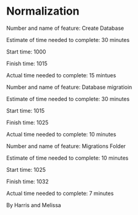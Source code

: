# Normalization

Number and name of feature: Create Database

Estimate of time needed to complete: 30 minutes

Start time:  1000

Finish time: 1015

Actual time needed to complete: 15 mintues

Number and name of feature: Database migratioin

Estimate of time needed to complete: 30 minutes

Start time: 1015

Finish time: 1025

Actual time needed to complete: 10 minutes

Number and name of feature: Migrations Folder

Estimate of time needed to complete:  10 minutes

Start time: 1025

Finish time: 1032

Actual time needed to complete: 7 minutes

By Harris and Melissa